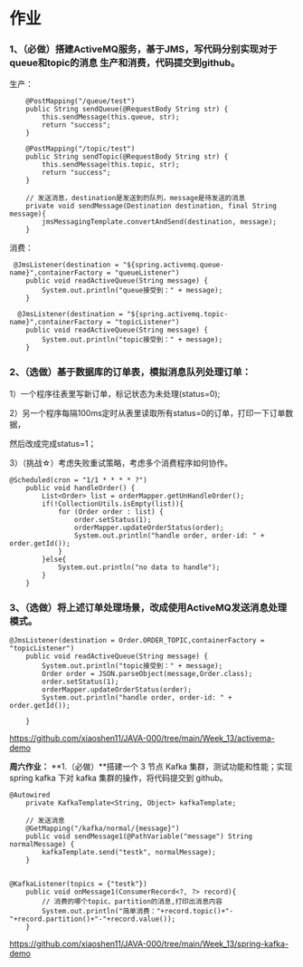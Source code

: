 # 作业

### 1、（必做）搭建ActiveMQ服务，基于JMS，写代码分别实现对于queue和topic的消息 生产和消费，代码提交到github。

生产：

```
	@PostMapping("/queue/test")
    public String sendQueue(@RequestBody String str) {
        this.sendMessage(this.queue, str);
        return "success";
    }

    @PostMapping("/topic/test")
    public String sendTopic(@RequestBody String str) {
        this.sendMessage(this.topic, str);
        return "success";
    }

    // 发送消息，destination是发送到的队列，message是待发送的消息
    private void sendMessage(Destination destination, final String message){
        jmsMessagingTemplate.convertAndSend(destination, message);
    }	
```



消费：

```
 @JmsListener(destination = "${spring.activemq.queue-name}",containerFactory = "queueListener")
    public void readActiveQueue(String message) {
        System.out.println("queue接受到：" + message);
    }
    
  @JmsListener(destination = "${spring.activemq.topic-name}",containerFactory = "topicListener")
    public void readActiveQueue(String message) {
        System.out.println("topic接受到：" + message);
    }  
```



### 2、（选做）基于数据库的订单表，模拟消息队列处理订单： 

1）一个程序往表里写新订单，标记状态为未处理(status=0); 

2）另一个程序每隔100ms定时从表里读取所有status=0的订单，打印一下订单数据， 

然后改成完成status=1；

3）（挑战☆）考虑失败重试策略，考虑多个消费程序如何协作。

```
@Scheduled(cron = "1/1 * * * * ?")
    public void handleOrder() {
        List<Order> list = orderMapper.getUnHandleOrder();
        if(!CollectionUtils.isEmpty(list)){
            for (Order order : list) {
                order.setStatus(1);
                orderMapper.updateOrderStatus(order);
                System.out.println("handle order, order-id: " + order.getId());
            }
        }else{
            System.out.println("no data to handle");
        }
    }
```

 

### 3、（选做）将上述订单处理场景，改成使用ActiveMQ发送消息处理模式。

```
@JmsListener(destination = Order.ORDER_TOPIC,containerFactory = "topicListener")
    public void readActiveQueue(String message) {
        System.out.println("topic接受到：" + message);
        Order order = JSON.parseObject(message,Order.class);
        order.setStatus(1);
        orderMapper.updateOrderStatus(order);
        System.out.println("handle order, order-id: " + order.getId());

    }
```

https://github.com/xiaoshen11/JAVA-000/tree/main/Week_13/activema-demo



**周六作业：**
**1.（必做）**搭建一个 3 节点 Kafka 集群，测试功能和性能；实现 spring kafka 下对 kafka 集群的操作，将代码提交到 github。

```
@Autowired
    private KafkaTemplate<String, Object> kafkaTemplate;

    // 发送消息
    @GetMapping("/kafka/normal/{message}")
    public void sendMessage1(@PathVariable("message") String normalMessage) {
        kafkaTemplate.send("testk", normalMessage);
    }


@KafkaListener(topics = {"testk"})
    public void onMessage1(ConsumerRecord<?, ?> record){
        // 消费的哪个topic、partition的消息,打印出消息内容
        System.out.println("简单消费："+record.topic()+"-"+record.partition()+"-"+record.value());
    }
```

https://github.com/xiaoshen11/JAVA-000/tree/main/Week_13/spring-kafka-demo